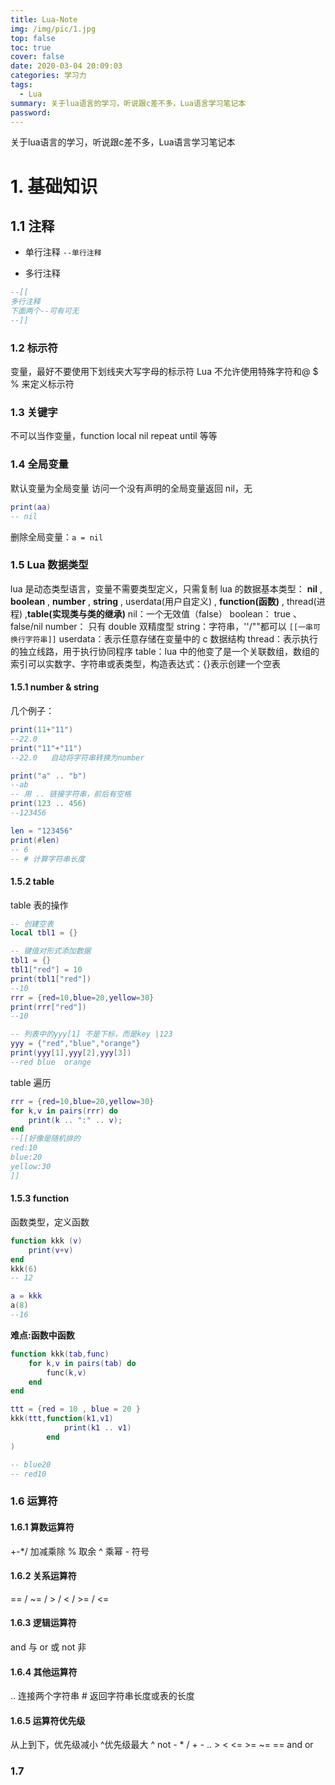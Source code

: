 ```yaml
---
title: Lua-Note
img: /img/pic/1.jpg
top: false
toc: true
cover: false
date: 2020-03-04 20:09:03
categories: 学习力
tags:
  - Lua
summary: 关于lua语言的学习，听说跟c差不多，Lua语言学习笔记本
password:
---
```

关于lua语言的学习，听说跟c差不多，Lua语言学习笔记本
<!--more-->

# 1. 基础知识

## 1.1 注释

- 单行注释 `--单行注释`

- 多行注释

```lua
--[[
多行注释
下面两个--可有可无
--]]
```

### 1.2 标示符

变量，最好不要使用下划线夹大写字母的标示符
Lua 不允许使用特殊字符和@ \$ % 来定义标示符

### 1.3 关键字

不可以当作变量，function local nil repeat until 等等

### 1.4 全局变量

默认变量为全局变量
访问一个没有声明的全局变量返回 nil，无

```lua
print(aa)
-- nil
```

删除全局变量：`a = nil`

### 1.5 Lua 数据类型

lua 是动态类型语言，变量不需要类型定义，只需复制
lua 的数据基本类型：
**nil** , **boolean** , **number** , **string** , userdata(用户自定义) , **function(函数)** , thread(进程) ,**table(实现类与类的继承)**
nil：一个无效值（false）
boolean： true 、false/nil
number： 只有 double 双精度型
string：字符串，''/""都可以 `[[一串可换行字符串]]`
userdata：表示任意存储在变量中的 c 数据结构
thread：表示执行的独立线路，用于执行协同程序
table：lua 中的他变了是一个关联数组，数组的索引可以实数字、字符串或表类型，构造表达式：{}表示创建一个空表

#### 1.5.1 number & string

几个例子：

```lua
print(11+"11")
--22.0
print("11"+"11")
--22.0   自动将字符串转换为number

print("a" .. "b")
--ab
-- 用 .. 链接字符串，前后有空格
print(123 .. 456)
--123456

len = "123456"
print(#len)
-- 6
-- # 计算字符串长度
```

#### 1.5.2 table

table 表的操作

```lua
-- 创建空表
local tbl1 = {}

-- 键值对形式添加数据
tbl1 = {}
tbl1["red"] = 10
print(tbl1["red"])
--10
rrr = {red=10,blue=20,yellow=30}
print(rrr["red"])
--10

-- 列表中的yyy[1] 不是下标，而是key |123
yyy = {"red","blue","orange"}
print(yyy[1],yyy[2],yyy[3])
--red blue	orange
```

table 遍历

```lua
rrr = {red=10,blue=20,yellow=30}
for k,v in pairs(rrr) do
    print(k .. ":" .. v);
end
--[[好像是随机排的
red:10
blue:20
yellow:30
]]
```

#### 1.5.3 function

函数类型，定义函数

```lua
function kkk (v)
    print(v+v)
end
kkk(6)
-- 12

a = kkk
a(8)
--16
```

**难点:函数中函数**

```lua
function kkk(tab,func)
    for k,v in pairs(tab) do
        func(k,v)
    end
end

ttt = {red = 10 , blue = 20 }
kkk(ttt,function(k1,v1)
            print(k1 .. v1)
        end
)

-- blue20
-- red10
```

### 1.6 运算符

#### 1.6.1 算数运算符

+-\*/ 加减乘除
% 取余
^ 乘幂
\- 符号

#### 1.6.2 关系运算符

== / ~= / > / < / >= / <=

#### 1.6.3 逻辑运算符

and 与
or 或
not 非

#### 1.6.4 其他运算符

.. 连接两个字符串
\# 返回字符串长度或表的长度

#### 1.6.5 运算符优先级

从上到下，优先级减小 ^优先级最大
^
not - \* /
\+ -
..
\> < <= >= ~= ==
and
or

### 1.7 